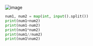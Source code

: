 ![image](https://github.com/user-attachments/assets/7182d3a4-c451-4b76-b5c8-5d8815a436ba)
```python
num1, num2 = map(int, input().split())
print(num1+num2)
print(num1-num2)
print(num1*num2)
print(num1//num2)
print(num1%num2)
```
